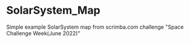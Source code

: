 # SolarSystem_Map
Simple example SolarSystem map from scrimba.com challenge "Space Challenge Week(June 2022)"
